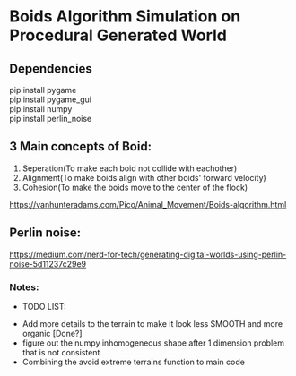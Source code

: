 # Boids Algorithm Simulation on Procedural Generated World

## Dependencies

pip install pygame <br/>
pip install pygame_gui <br/>
pip install numpy <br/>
pip install perlin_noise

## 3 Main concepts of Boid:

1. Seperation(To make each boid not collide with eachother)
2. Alignment(To make boids align with other boids' forward velocity)
3. Cohesion(To make the boids move to the center of the flock)

https://vanhunteradams.com/Pico/Animal_Movement/Boids-algorithm.html

## Perlin noise:

https://medium.com/nerd-for-tech/generating-digital-worlds-using-perlin-noise-5d11237c29e9

### Notes:

- TODO LIST:

* Add more details to the terrain to make it look less SMOOTH and more organic [Done?]
* figure out the numpy inhomogeneous shape after 1 dimension problem that is not consistent
* Combining the avoid extreme terrains function to main code
